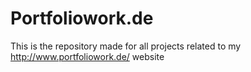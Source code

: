 # Portfoliowork.de
This is the repository made for all projects related to my http://www.portfoliowork.de/ website
